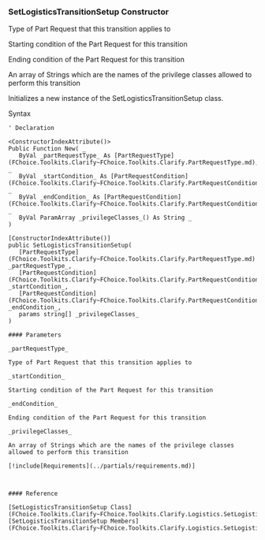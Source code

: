 ﻿### SetLogisticsTransitionSetup Constructor

Type of Part Request that this transition applies to

Starting condition of the Part Request for this transition

Ending condition of the Part Request for this transition

An array of Strings which are the names of the privilege classes allowed to perform this transition

Initializes a new instance of the SetLogisticsTransitionSetup class.

Syntax

```vbnet
' Declaration

<ConstructorIndexAttribute()>
Public Function New( _
   ByVal _partRequestType_ As [PartRequestType](FChoice.Toolkits.Clarify~FChoice.Toolkits.Clarify.PartRequestType.md), _
   ByVal _startCondition_ As [PartRequestCondition](FChoice.Toolkits.Clarify~FChoice.Toolkits.Clarify.PartRequestCondition.md), _
   ByVal _endCondition_ As [PartRequestCondition](FChoice.Toolkits.Clarify~FChoice.Toolkits.Clarify.PartRequestCondition.md), _
   ByVal ParamArray _privilegeClasses_() As String _
)

[ConstructorIndexAttribute()]
public SetLogisticsTransitionSetup( 
   [PartRequestType](FChoice.Toolkits.Clarify~FChoice.Toolkits.Clarify.PartRequestType.md) _partRequestType_,
   [PartRequestCondition](FChoice.Toolkits.Clarify~FChoice.Toolkits.Clarify.PartRequestCondition.md) _startCondition_,
   [PartRequestCondition](FChoice.Toolkits.Clarify~FChoice.Toolkits.Clarify.PartRequestCondition.md) _endCondition_,
   params string[] _privilegeClasses_
)

#### Parameters

_partRequestType_

Type of Part Request that this transition applies to

_startCondition_

Starting condition of the Part Request for this transition

_endCondition_

Ending condition of the Part Request for this transition

_privilegeClasses_

An array of Strings which are the names of the privilege classes allowed to perform this transition

[!include[Requirements](../partials/requirements.md)]



#### Reference

[SetLogisticsTransitionSetup Class](FChoice.Toolkits.Clarify~FChoice.Toolkits.Clarify.Logistics.SetLogisticsTransitionSetup.md)  
[SetLogisticsTransitionSetup Members](FChoice.Toolkits.Clarify~FChoice.Toolkits.Clarify.Logistics.SetLogisticsTransitionSetup_members.md)